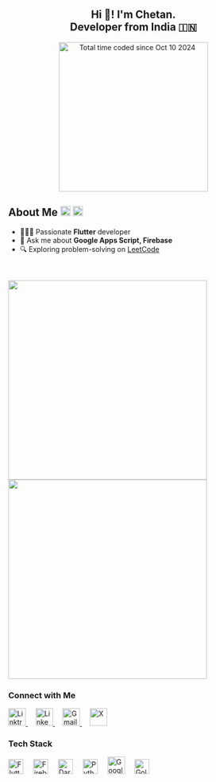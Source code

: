 <h2 align="center">Hi 👋! I'm Chetan.<br> Developer from India 🇮🇳</h2>
<p align="center">
<a href="https://wakatime.com/@3b0327f2-aa69-4362-a1d9-116ee6d92e3a"><img src="https://wakatime.com/badge/user/3b0327f2-aa69-4362-a1d9-116ee6d92e3a.svg" width="300" alt="Total time coded since Oct 10 2024" /></a>
</p>

<h2>About Me
    <a href="https://www.linkedin.com/in/chetanr25"> 
    <img src="https://img.shields.io/static/v1?message=LinkedIn&logo=linkedin&label=&color=0077B5&logoColor=white&labelColor=&style=for-the-badge" height="20" alt="LinkedIn" /></a>
   <a href="https://linktr.ee/chetanr25"> 
   <img src="https://github.com/user-attachments/assets/59432b27-bddb-4d8a-a2a2-903bc78168c2" height="20" alt="Linktre" />
  </a>
</h2>

- 👨🏻‍💻 Passionate **Flutter** developer
- 💬 Ask me about **Google Apps Script, Firebase**
- 🔍 Exploring problem-solving on [LeetCode](https://leetcode.com/chetanr25/)

<br>

<!--
<a href="https://www.leetcode.com/chetanr25">
    <img src="https://leetcard.jacoblin.cool/chetanr25?theme=dark&font=Barlow%20Semi%20Condensed&ext=heatmap">
</a>
--->
  </a>
<br/>
<a href="https://github.com/chetanr25">
  <img width=400 align="center" src="https://github-readme-stats.vercel.app/api?username=chetanr25&theme=dark&locale=en" />
</a>

<a href="https://wakatime.com/@chetanr25">
  <img width=400 align="center" src="https://github-readme-stats.vercel.app/api/wakatime?username=chetanr25&langs_count=6&theme=dark&locale=en#gh-dark-mode-only" />
</a>

<h3>Connect with Me</h3>
<a href="https://linktr.ee/chetanr25">
  <img src="https://github.com/user-attachments/assets/59432b27-bddb-4d8a-a2a2-903bc78168c2" height="35" alt="Linktree" />
</a>
&nbsp;&nbsp;&nbsp;
<a href="https://www.linkedin.com/in/chetanr25">
  <img src="https://img.shields.io/static/v1?message=LinkedIn&logo=linkedin&label=&color=0077B5&logoColor=white&labelColor=&style=for-the-badge" height="35" alt="LinkedIn" />
</a>
&nbsp;&nbsp;&nbsp;
<a href="mailto:chetan250204@gmail.com">
  <img src="https://img.shields.io/static/v1?message=Gmail&logo=gmail&label=&color=D14836&logoColor=white&labelColor=&style=for-the-badge" height="35" alt="Gmail" />
</a>
&nbsp;&nbsp;&nbsp;
<a href="https://x.com/chetanr25">
  <img src="https://img.shields.io/static/v1?message=X&logo=x&label=&color=000000&logoColor=white&labelColor=&style=for-the-badge" height="35" alt="X" />
</a>

<br/>


<h3>Tech Stack</h3>
<div align="left">
  <img src="https://cdn.jsdelivr.net/gh/devicons/devicon/icons/flutter/flutter-original.svg" height="30" alt="Flutter logo" />
  <img width="12" />
  <img src="https://cdn.jsdelivr.net/gh/devicons/devicon/icons/firebase/firebase-original.svg" height="30" alt="Firebase logo" />
  <img width="12" />
  <img src="https://cdn.jsdelivr.net/gh/devicons/devicon/icons/dart/dart-original.svg" height="30" alt="Dart logo" />
  <img width="12" />
  <img src="https://cdn.jsdelivr.net/gh/devicons/devicon/icons/python/python-original.svg" height="30" alt="Python logo" />
  <img width="12" />
  <img src="https://i.ibb.co/DQ4QxzM/68747470733a2f2f75706c6f61642e77696b696d656469612e6f72672f77696b6970656469612f636f6d6d6f6e732f662f66.png" height="35" alt="Google Apps Script logo" />
  <img width="12" />
  <img src="https://cdn.jsdelivr.net/gh/devicons/devicon/icons/go/go-original.svg" height="30" alt="Golang logo" />
</div>

